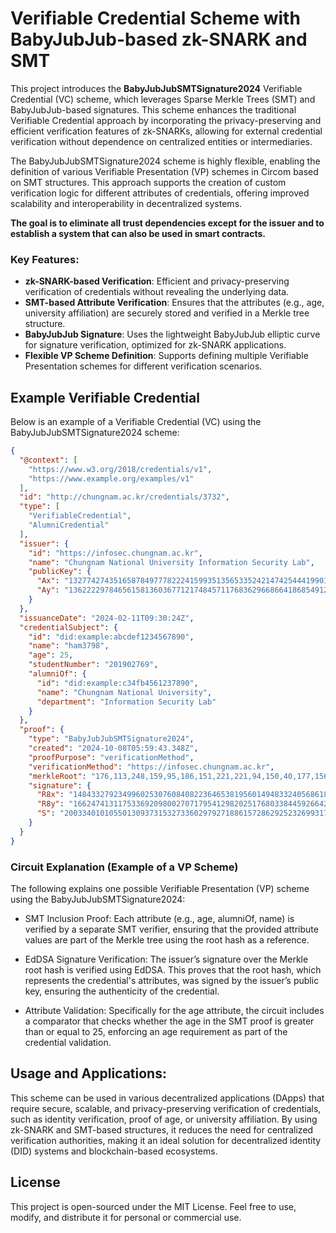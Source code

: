 # Verifiable Credential Scheme with BabyJubJub-based zk-SNARK and SMT

This project introduces the **BabyJubJubSMTSignature2024** Verifiable Credential (VC) scheme, which leverages Sparse Merkle Trees (SMT) and BabyJubJub-based signatures. This scheme enhances the traditional Verifiable Credential approach by incorporating the privacy-preserving and efficient verification features of zk-SNARKs, allowing for external credential verification without dependence on centralized entities or intermediaries.

The BabyJubJubSMTSignature2024 scheme is highly flexible, enabling the definition of various Verifiable Presentation (VP) schemes in Circom based on SMT structures. This approach supports the creation of custom verification logic for different attributes of credentials, offering improved scalability and interoperability in decentralized systems.

**The goal is to eliminate all trust dependencies except for the issuer and to establish a system that can also be used in smart contracts.**

### Key Features:
- **zk-SNARK-based Verification**: Efficient and privacy-preserving verification of credentials without revealing the underlying data.
- **SMT-based Attribute Verification**: Ensures that the attributes (e.g., age, university affiliation) are securely stored and verified in a Merkle tree structure.
- **BabyJubJub Signature**: Uses the lightweight BabyJubJub elliptic curve for signature verification, optimized for zk-SNARK applications.
- **Flexible VP Scheme Definition**: Supports defining multiple Verifiable Presentation schemes for different verification scenarios.

## Example Verifiable Credential
Below is an example of a Verifiable Credential (VC) using the BabyJubJubSMTSignature2024 scheme:

```json
{
  "@context": [
    "https://www.w3.org/2018/credentials/v1",
    "https://www.example.org/examples/v1"
  ],
  "id": "http://chungnam.ac.kr/credentials/3732",
  "type": [
    "VerifiableCredential",
    "AlumniCredential"
  ],
  "issuer": {
    "id": "https://infosec.chungnam.ac.kr",
    "name": "Chungnam National University Information Security Lab",
    "publicKey": {
      "Ax": "13277427435165878497778222415993513565335242147425444199013288855685581939618",
      "Ay": "13622229784656158136036771217484571176836296686641868549125388198837476602820"
    }
  },
  "issuanceDate": "2024-02-11T09:30:24Z",
  "credentialSubject": {
    "id": "did:example:abcdef1234567890",
    "name": "ham3798",
    "age": 25,
    "studentNumber": "201902769",
    "alumniOf": {
      "id": "did:example:c34fb4561237890",
      "name": "Chungnam National University",
      "department": "Information Security Lab"
    }
  },
  "proof": {
    "type": "BabyJubJubSMTSignature2024",
    "created": "2024-10-08T05:59:43.348Z",
    "proofPurpose": "verificationMethod",
    "verificationMethod": "https://infosec.chungnam.ac.kr",
    "merkleRoot": "176,113,248,159,95,186,151,221,221,94,150,40,177,156,132,61,209,46,57,221,176,188,79,122,39,33,214,72,77,255,225,5",
    "signature": {
      "R8x": "14843327923499602530760840822364653819560149483324056861844414827173045711128",
      "R8y": "16624741311753369209800270717954129820251768033844592664257222687029635194829",
      "S": "2003340101055013093731532733602979271886157286292523269931749695412007991258"
    }
  }
}
```
### Circuit Explanation (Example of a VP Scheme)
The following explains one possible Verifiable Presentation (VP) scheme using the BabyJubJubSMTSignature2024:

- SMT Inclusion Proof: Each attribute (e.g., age, alumniOf, name) is verified by a separate SMT verifier, ensuring that the provided attribute values are part of the Merkle tree using the root hash as a reference.

- EdDSA Signature Verification: The issuer’s signature over the Merkle root hash is verified using EdDSA. This proves that the root hash, which represents the credential's attributes, was signed by the issuer’s public key, ensuring the authenticity of the credential.

- Attribute Validation: Specifically for the age attribute, the circuit includes a comparator that checks whether the age in the SMT proof is greater than or equal to 25, enforcing an age requirement as part of the credential validation.

## Usage and Applications:
This scheme can be used in various decentralized applications (DApps) that require secure, scalable, and privacy-preserving verification of credentials, such as identity verification, proof of age, or university affiliation. By using zk-SNARK and SMT-based structures, it reduces the need for centralized verification authorities, making it an ideal solution for decentralized identity (DID) systems and blockchain-based ecosystems.

## License
This project is open-sourced under the MIT License. Feel free to use, modify, and distribute it for personal or commercial use.




